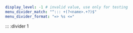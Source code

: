 ```yaml :(mde_config)
display_level: -1 # invalid value, use only for testing
menu_divider_match: "^::: +(?<name>.+?)$"
menu_divider_format: "=> %s <="
```

::: :divider 1

```bash :placeholder
```
